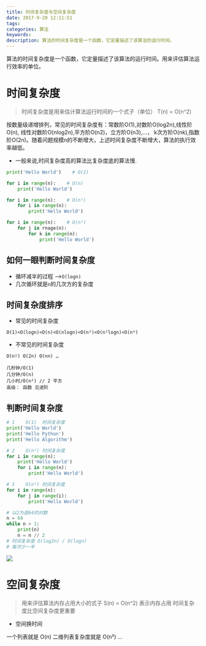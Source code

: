 ```yaml
---
title: 时间复杂度与空间复杂度
date: 2017-9-20 12:11:51
tags:
categories: 算法
keywords:
description: 算法的时间复杂度是一个函数，它定量描述了该算法的运行时间。
---
```


算法的时间复杂度是一个函数，它定量描述了该算法的运行时间。用来评估算法运行效率的单位。
<!-- more -->

# 时间复杂度
>时间复杂度是用来估计算法运行时间的一个式子（单位） T(n) = O(n^2)

按数量级递增排列，常见的时间复杂度有：常数阶O(1),对数阶O(log2n),线性阶O(n), 线性对数阶O(nlog2n),平方阶O(n2)，立方阶O(n3),...， k次方阶O(nk),指数阶O(2n)。随着问题规模n的不断增大，上述时间复杂度不断增大，算法的执行效率越低。

- 一般来说,时间复杂度高的算法比复杂度底的算法慢.

```python
print('Hello World')    # O(1)

for i in range(n):    # O(n)
    print('Hello World')

for i in range(n):    # O(n²)
    for i in range(n):
        print('Hello World')

for i in range(n):    # O(n³)
    for j in rnage(n):
        for k in range(n):
            print('Hello World')
```


## 如何一眼判断时间复杂度
- 循环减半的过程 -->`O(logn)`
- 几次循环就是`n`的几次方的复杂度


## 时间复杂度排序

- 常见的时间复杂度

```
O(1)<O(logn)<O(n)<O(nlogn)<O(n²)<O(n²logn)<O(n³)
```

- 不常见的时间复杂度

```
O(n!) O(2n) O(nn) …
```


    几秒钟/O(1)
    几分钟/O(n)
    几小时/O(n²) // 2 平方
    高级： 函数 见进阶

## 判断时间复杂度

```python
# 1    O(1)  时间复杂度
print('Hello World')
print('Hello Python')
print('Hello Algorithm')

# 2    O(n²) 时间复杂度
for i in range(n):
    print('Hello World')
    for i in range(n):
        print('Hello World')

# 3    O(n²) 时间复杂度
for i in range(n):
    for j in range(i):
        print('Hello World')
```


```python
# 以2为底64的对数
n = 64
while n > 1:
    print(n)
    n = n // 2
# 时间复杂度 O(log2n) / O(logn)
# 每次少一半
```

![](https://i.imgur.com/A0jhF7s.jpg)



# 空间复杂度

>用来评估算法内存占用大小的式子    S(n) = O(n^2) 表示内存占用
时间复杂度比空间复杂度更重要

- 空间换时间

一个列表就是 O(n)
二维列表复杂度就是 O(n²)
...


